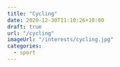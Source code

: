 ```yaml
---
title: "Cycling"
date: 2020-12-30T11:10:26+10:00
draft: true
url: "/cycling"
imageUrl: "/interests/cycling.jpg"
categories:
  - sport
---
```

